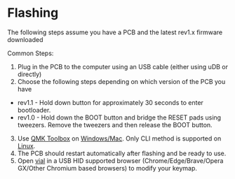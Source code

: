 # Flashing

The following steps assume you have a PCB and the latest rev1.x firmware downloaded

Common Steps:
1. Plug in the PCB to the computer using an USB cable (either using uDB or directly)
2. Choose the following steps depending on which version of the PCB you have
  * rev1.1 - Hold down button for approximately 30 seconds to enter bootloader.
  * rev1.0 - Hold down the BOOT button and bridge the RESET pads using tweezers. Remove the tweezers and then release the BOOT button.
3. Use [QMK Toolbox](https://qmk.fm/toolbox) on [Windows/Mac](https://docs.qmk.fm/newbs_flashing#flashing-your-keyboard-with-qmk-toolbox). Only CLI method is supported on [Linux](https://docs.qmk.fm/flashing#stm32-apm32-dfu).
4. The PCB should restart automatically after flashing and be ready to use.
5. Open [vial](https://vial.rocks/) in a USB HID supported browser (Chrome/Edge/Brave/Opera GX/Other Chromium based browsers) to modify your keymap.
